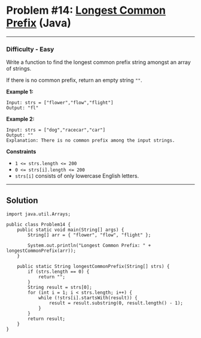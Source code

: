 # Problem #14: [Longest Common Prefix](https://leetcode.com/problems/longest-common-prefix/) (Java)

---

### Difficulty - Easy

Write a function to find the longest common prefix string amongst an array of strings.

If there is no common prefix, return an empty string `""`.

**Example 1:**

```
Input: strs = ["flower","flow","flight"]
Output: "fl"
```

**Example 2:**

```
Input: strs = ["dog","racecar","car"]
Output: ""
Explanation: There is no common prefix among the input strings.
```

**Constraints**

- `1 <= strs.length <= 200`
- `0 <= strs[i].length <= 200`
- `strs[i]` consists of only lowercase English letters.

---

## Solution

```
import java.util.Arrays;

public class Problem14 {
    public static void main(String[] args) {
        String[] arr = { "flower", "flow", "flight" };

        System.out.println("Longest Common Prefix: " + longestCommonPrefix(arr));
    }

    public static String longestCommonPrefix(String[] strs) {
        if (strs.length == 0) {
            return "";
        }
        String result = strs[0];
        for (int i = 1; i < strs.length; i++) {
            while (!strs[i].startsWith(result)) {
                result = result.substring(0, result.length() - 1);
            }
        }
        return result;
    }
}
```
